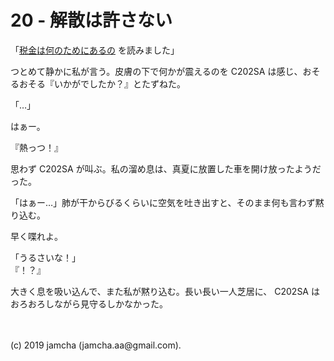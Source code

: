 

# 20 - 解散は許さない

「[税金は何のためにあるの](https://www.jichiken.jp/book/9784880376943/) を読みました」  

つとめて静かに私が言う。皮膚の下で何かが震えるのを C202SA は感じ、おそるおそる『いかがでしたか？』とたずねた。

「…」

はぁー。

『熱っつ！』

思わず C202SA が叫ぶ。私の溜め息は、真夏に放置した車を開け放ったようだった。

「はぁー…」肺が干からびるくらいに空気を吐き出すと、そのまま何も言わず黙り込む。

早く喋れよ。

「うるさいな！」  
『！？』

大きく息を吸い込んで、また私が黙り込む。長い長い一人芝居に、 C202SA はおろおろしながら見守るしかなかった。

<br>
<br>
(c) 2019 jamcha (jamcha.aa@gmail.com).


